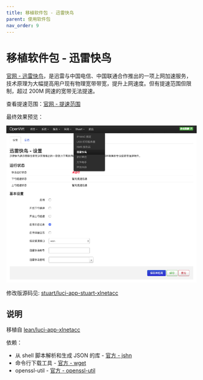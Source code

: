 ```yaml
---
title: 移植软件包 - 迅雷快鸟
parent: 使用软件包
nav_order: 9
---
```


# 移植软件包 - 迅雷快鸟

[官网 - 迅雷快鸟](https://k.xunlei.com/)，是迅雷与中国电信、中国联通合作推出的一项上网加速服务，技术原理为大幅提高用户现有物理宽带带宽，提升上网速度。但有提速范围但限制，超过 200M 网速的宽带无法提速。

查看提速范围：[官网 - 提速范围](https://k.xunlei.com/vip.html?type=kn#kn_box)

最终效果预览：

![Snipaste_2019-09-15_00-00-11.png](https://raw.githubusercontent.com/stuarthua/PicGo/master/oh-my-openwrt/Snipaste_2019-09-15_00-00-11.png)

修改版源码见: [stuart/luci-app-stuart-xlnetacc](https://github.com/stuarthua/oh-my-openwrt/tree/master/stuart/luci-app-stuart-xlnetacc)

## 说明

移植自 [lean/luci-app-xlnetacc](https://github.com/coolsnowwolf/lede/tree/master/package/lean/luci-app-xlnetacc)

依赖：

* 从 shell 脚本解析和生成 JSON 的库 - [官方 - jshn](https://openwrt.org/packages/pkgdata/jshn)
* 命令行下载工具 - [官方 - wget](https://openwrt.org/packages/pkgdata/wget)
* openssl-util - [官方 - openssl-util](https://openwrt.org/packages/pkgdata/openssl-util)
